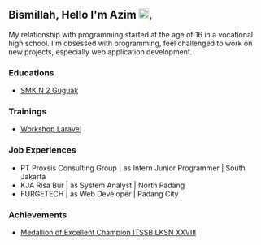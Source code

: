 ## Bismillah, Hello I'm Azim <img src="https://user-images.githubusercontent.com/1303154/88677602-1635ba80-d120-11ea-84d8-d263ba5fc3c0.gif" width="20px" alt="hi">,

My relationship with programming started at the age of 16 in a vocational high school. I'm obsessed with programming, feel challenged to work on new projects, especially web application development.



### Educations

- [SMK N 2 Guguak](http://smkn2guguak.sch.id/)

### Trainings

- [Workshop Laravel](https://drive.google.com/file/d/1-bsDITrpuXO1XESaAy6NiN5i9ns5zpw2/view?usp=sharing)

### Job Experiences

- PT Proxsis Consulting Group | as Intern Junior Programmer | South Jakarta
- KJA Risa Bur                | as System Analyst           | North Padang
- FURGETECH                   | as Web Developer            | Padang City

### Achievements

- [Medallion of Excellent Champion ITSSB LKSN XXVIII](https://drive.google.com/file/d/1-caNuE_1z5Xkqsz5yoOv0jYwQ43GtPQl/view?usp=sharing)
